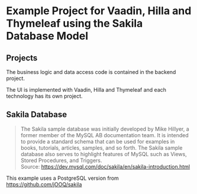 # Example Project for Vaadin, Hilla and Thymeleaf using the Sakila Database Model

## Projects

The business logic and data access code is contained in the backend project.

The UI is implemented with Vaadin, Hilla and Thymeleaf and each technology has its own project.

## Sakila Database

> The Sakila sample database was initially developed by Mike Hillyer, a former member of the MySQL AB documentation team. It is intended to provide a standard schema that can be used for examples in books, tutorials, articles, samples, and so forth. The Sakila sample database also serves to highlight features of MySQL such as Views, Stored Procedures, and Triggers.
> <br>Source: https://dev.mysql.com/doc/sakila/en/sakila-introduction.html

This example uses a PostgreSQL version from https://github.com/jOOQ/sakila

